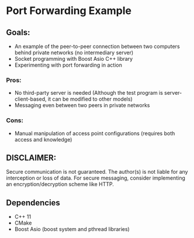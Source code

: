 # Port Forwarding Example

## Goals:

- An example of the peer-to-peer connection between two computers behind private networks (no intermediary server)
- Socket programming with Boost Asio C++ library
- Experimenting with port forwarding in action

### Pros:

- No third-party server is needed (Although the test program is server-client-based, it can be modified to other models)
- Messaging even between two peers in private networks

### Cons:

- Manual manipulation of access point configurations (requires both access and knowledge)

## DISCLAIMER:

Secure communication is not guaranteed. 
The author(s) is not liable for any interception or loss of data.
For secure messaging, consider implementing an encryption/decryption scheme like HTTP.

## Dependencies

- C++ 11
- CMake
- Boost Asio (boost system and pthread libraries)

<!-- ## Make

## Testing

### Localhost

### Local Network -->
